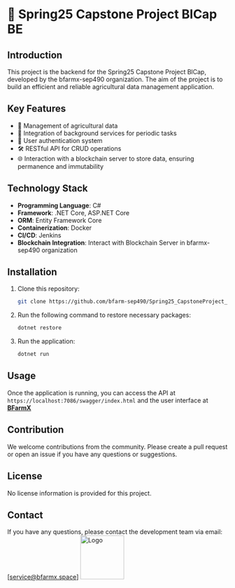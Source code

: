 # 🌱 Spring25 Capstone Project BlCap BE

## Introduction
This project is the backend for the Spring25 Capstone Project BlCap, developed by the bfarmx-sep490 organization. The aim of the project is to build an efficient and reliable agricultural data management application.

## Key Features
- 🌾 Management of agricultural data
- 🔄 Integration of background services for periodic tasks
- 🔐 User authentication system
- 🛠️ RESTful API for CRUD operations
- 🌐 Interaction with a blockchain server to store data, ensuring permanence and immutability

## Technology Stack
- **Programming Language**: C# 
- **Framework**: .NET Core, ASP.NET Core
- **ORM**: Entity Framework Core
- **Containerization**: Docker
- **CI/CD**: Jenkins
- **Blockchain Integration**: Interact with Blockchain Server in bfarmx-sep490 organization

## Installation
1. Clone this repository:
   ```bash
   git clone https://github.com/bfarm-sep490/Spring25_CapstoneProject_BlCap_BE.git
   ```
2. Run the following command to restore necessary packages:
   ```bash
   dotnet restore
   ```
3. Run the application:
   ```bash
   dotnet run
   ```

## Usage
Once the application is running, you can access the API at `https://localhost:7086/swagger/index.html` and the user interface at <a href="https://bfarmx.space" target="_blank"><strong>BFarmX</strong></a>

## Contribution
We welcome contributions from the community. Please create a pull request or open an issue if you have any questions or suggestions.

## License
No license information is provided for this project.

## Contact
If you have any questions, please contact the development team via email: [service@bfarmx.space]
<img src="https://res.cloudinary.com/dwkgc6ibi/image/upload/v1744691563/LOGO_gkyptf.png" alt="Logo" width="100" />
